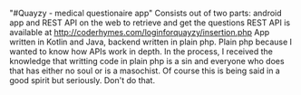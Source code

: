 "#Quayzy - medical questionaire app"
Consists out of two parts: android app and REST API on the web to retrieve and get the questions
REST API is available at http://coderhymes.com/loginforquayzy/insertion.php
App written in Kotlin and Java, backend written in plain php.
Plain php because I wanted to know how APIs work in depth.
In the process, I received the knowledge that writting code in plain php is a sin and everyone who does that has either no soul or is a masochist. Of course this is being said in a good spirit but seriously. Don't do that.
